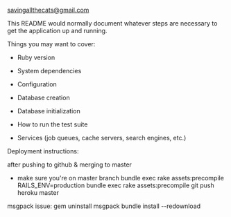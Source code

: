 savingallthecats@gmail.com

This README would normally document whatever steps are necessary to get the
application up and running.

Things you may want to cover:

* Ruby version

* System dependencies

* Configuration

* Database creation

* Database initialization

* How to run the test suite

* Services (job queues, cache servers, search engines, etc.)

Deployment instructions:

after pushing to github & merging to master

* make sure you're on master branch
bundle exec rake assets:precompile
RAILS_ENV=production bundle exec rake assets:precompile
git push heroku master



msgpack issue:
gem uninstall msgpack
bundle install --redownload
